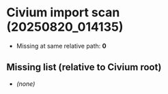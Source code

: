 # Civium import scan (20250820_014135)

- Missing at same relative path: **0**

## Missing list (relative to Civium root)
- *(none)*

